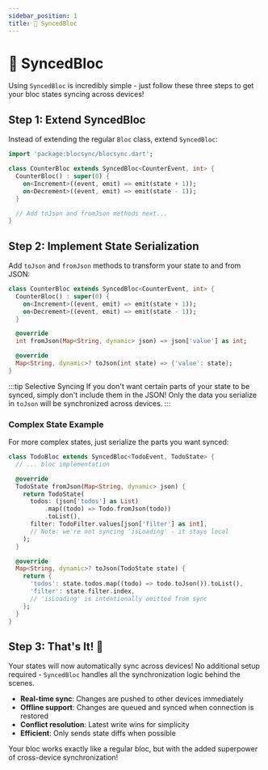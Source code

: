 ```yaml
---
sidebar_position: 1
title: 🔄 SyncedBloc
---
```


# 🔄 SyncedBloc

Using `SyncedBloc` is incredibly simple - just follow these three steps to get your bloc states syncing across devices!

## Step 1: Extend SyncedBloc

Instead of extending the regular `Bloc` class, extend `SyncedBloc`:

```dart
import 'package:blocsync/blocsync.dart';

class CounterBloc extends SyncedBloc<CounterEvent, int> {
  CounterBloc() : super(0) {
    on<Increment>((event, emit) => emit(state + 1));
    on<Decrement>((event, emit) => emit(state - 1));
  }

  // Add toJson and fromJson methods next...
}
```

## Step 2: Implement State Serialization

Add `toJson` and `fromJson` methods to transform your state to and from JSON:

```dart
class CounterBloc extends SyncedBloc<CounterEvent, int> {
  CounterBloc() : super(0) {
    on<Increment>((event, emit) => emit(state + 1));
    on<Decrement>((event, emit) => emit(state - 1));
  }

  @override
  int fromJson(Map<String, dynamic> json) => json['value'] as int;

  @override
  Map<String, dynamic>? toJson(int state) => {'value': state};
}
```

:::tip Selective Syncing
If you don't want certain parts of your state to be synced, simply don't include them in the JSON! Only the data you serialize in `toJson` will be synchronized across devices.
:::

### Complex State Example

For more complex states, just serialize the parts you want synced:

```dart
class TodoBloc extends SyncedBloc<TodoEvent, TodoState> {
  // ... bloc implementation

  @override
  TodoState fromJson(Map<String, dynamic> json) {
    return TodoState(
      todos: (json['todos'] as List)
          .map((todo) => Todo.fromJson(todo))
          .toList(),
      filter: TodoFilter.values[json['filter'] as int],
      // Note: we're not syncing 'isLoading' - it stays local
    );
  }

  @override
  Map<String, dynamic>? toJson(TodoState state) {
    return {
      'todos': state.todos.map((todo) => todo.toJson()).toList(),
      'filter': state.filter.index,
      // 'isLoading' is intentionally omitted from sync
    };
  }
}
```

## Step 3: That's It! 🎉

Your states will now automatically sync across devices! No additional setup required - `SyncedBloc` handles all the synchronization logic behind the scenes.

- **Real-time sync**: Changes are pushed to other devices immediately
- **Offline support**: Changes are queued and synced when connection is restored
- **Conflict resolution**: Latest write wins for simplicity
- **Efficient**: Only sends state diffs when possible

Your bloc works exactly like a regular bloc, but with the added superpower of cross-device synchronization!
